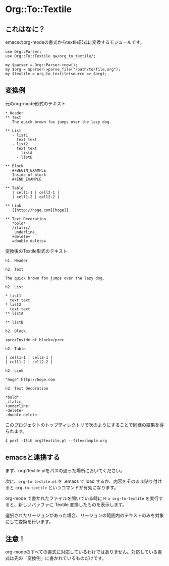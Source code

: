 # Org::To::Textile

## これはなに？

emacsのorg-modeの書式からtextile形式に変換するモジュールです。

    use Org::Parser;
    use Org::To::Textile qw/org_to_textile/;
    
    my $parser = Org::Parser->new();
    my $org = $parser->parse_file("/path/to/file.org");
    my $textile = org_to_textile(source => $org);

## 変換例

元のorg-mode形式のテキスト

    * Header
    ** Text
       The quick brown fox jumps over the lazy dog.
     
    ** List
       - list1
         text text
       - list2
         text text
         - listA
         - listB
     
    ** Block
       #+BEGIN_EXAMPLE
       Inside of block
       #+END_EXAMPLE
     
    ** Table
       | cell1-1 | cell2-1 |
       | cell1-2 | cell2-2 |
     
    ** Link
       [[http://hoge.com][hoge]]
     
    ** Text Decoration
       *bold*
       /italic/
       _underline_
       +delete+
       =double delete=

変換後のTextile形式のテキスト

    h1. Header
     
    h2. Text
     
    The quick brown fox jumps over the lazy dog.
     
    h2. List
     
    * list1
      text text
    * list2
      text text
    ** listA
     
    ** listB
     
    h2. Block
     
    <pre>Inside of block</pre>
     
    h2. Table
     
    | cell1-1 | cell2-1 |
    | cell1-2 | cell2-2 |
     
    h2. Link
     
    "hoge":http://hoge.com
     
    h2. Text Decoration
     
    *bold*
    _italic_
    +underline+
    -delete-
    -double delete-

このプロジェクトのトップディレクトリで次のようにすることで同様の結果を得られます。

    $ perl -Ilib org2textile.pl --file=sample.org

## emacsと連携する

まず、org2textile.plをパスの通った場所においてください。

次に、`org-to-textile.el` を .emacs で load するか、内容をそのまま貼り付けると `org-to-textile` というコマンドが有効になります。

org-mode で書かれたファイルを開いている時に `M-x org-to-textile` を実行すると、新しいバッファに Textile 変換したものを表示します。

選択されたリージョンがあった場合、リージョンの範囲内のテキストのみを対象にして変換を行います。

## 注意！

org-modeのすべての書式に対応しているわけではありません。対応している書式は先の「変換例」に書かれているものだけです。
